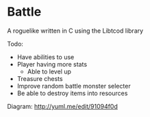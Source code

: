 Battle  
======

A roguelike written in C using the Libtcod library

Todo:
- Have abilities to use
- Player having more stats
	- Able to level up
- Treasure chests
- Improve random battle monster selecter
- Be able to destroy items into resources

Diagram: http://yuml.me/edit/91094f0d
